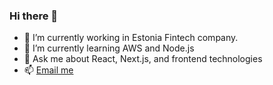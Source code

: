 ### Hi there 👋

- 🔭 I’m currently working in Estonia Fintech company.
- 🌱 I’m currently learning AWS and Node.js
- 💬 Ask me about React, Next.js, and frontend technologies
- 📫 [Email me](mailto:m.alexeev2000@gmail.com)

<!--
**mykhailo-alekseiev/mykhailo-alekseiev** is a ✨ _special_ ✨ repository because its `README.md` (this file) appears on your GitHub profile.

Here are some ideas to get you started:

- 🔭 I’m currently working on ...
- 🌱 I’m currently learning ...
- 👯 I’m looking to collaborate on ...
- 🤔 I’m looking for help with ...
- 💬 Ask me about ...
- 📫 How to reach me: ...
- 😄 Pronouns: ...
- ⚡ Fun fact: ...
-->
